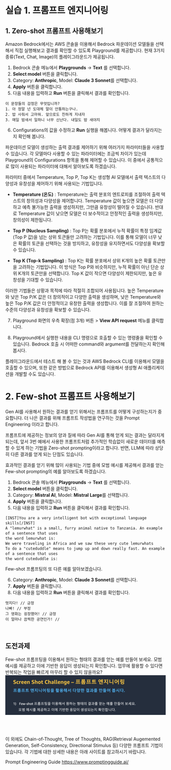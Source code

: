 # 실습 1. 프롬프트 엔지니어링

## 1. Zero-shot 프롬프트 사용해보기

Amazon Bedrock에서는 AWS 콘솔을 이용해서 Bedrock 파운데이션 모델들을 선택해서 직접 실행해보고 결과를 확인할 수 있도록 Playground를 제공합니다. 현재 3가지 종류(Text, Chat, Image)의 플레이그라운드가 제공됩니다.


1. Bedrock 콘솔 메뉴에서 **Playgrounds** → **Text** 를 선택합니다.
2. **Select model** 버튼을 클릭합니다.
3. Category: **Anthropic**, Model: **Claude 3 Sonnet**를 선택합니다.
4. **Apply** 버튼을 클릭합니다. 
5. 다음 내용을 입력하고 **Run** 버튼을 클릭해서 결과를 확인합니다. 

~~~
이 문장들의 감정은 무엇입니까? 
1. 아 정말 넌 도대체 말이 안통하는구나. 
2. 밥 사줘서 고마워. 앞으로도 친하게 지내자 
3. 매일 밤새서 일하니 너무 신난다. 내일도 밤 새야지
~~~


6. Configurations의 값을 수정하고 **Run** 실행을 해봅니다. 어떻게 결과가 달라지는지 확인해 봅니다.

파운데이션 모델이 생성하는 출력 결과를 제어하기 위해 여러가지 파라미터들을 사용할 수 있습니다. 각 모델마다 사용할 수 있는 파라미터에는 조금씩 차이가 있는데 Playground의 Configurations 항목을 통해 제어할 수 있습니다. 이 중에서 공통적으로 많이 사용되는 파라미터에 대해서 알아보도록 하겠습니다. 

파라미터 중에서 Temperature, Top P, Top K는 생성형 AI 모델에서 출력 텍스트의 다양성과 유창성을 제어하기 위해 사용되는 기법입니다.

* **Temperature (온도)** : Temperature는 출력 분포의 엔트로피를 조절하여 출력 텍스트의 창의성과 다양성을 제어합니다. Temperature 값이 높으면 모델은 더 다양하고 예측 불가능한 출력을 생성하지만, 그만큼 유창성이 떨어질 수 있습니다. 반대로 Temperature 값이 낮으면 모델은 더 보수적이고 안정적인 출력을 생성하지만, 창의성이 제한됩니다.

* **Top P (Nucleus Sampling)** : Top P는 확률 분포에서 누적 확률이 특정 임계값(Top P 값)을 넘는 상위 토큰들만 고려하는 기법입니다. 이를 통해 모델이 너무 낮은 확률의 토큰을 선택하는 것을 방지하고, 유창성을 유지하면서도 다양성을 확보할 수 있습니다.

* **Top K (Top-k Sampling)** : Top K는 확률 분포에서 상위 K개의 높은 확률 토큰만을 고려하는 기법입니다. 이 방식은 Top P와 비슷하지만, 누적 확률이 아닌 단순 상위 K개의 토큰만을 선택합니다. Top K 값이 작으면 다양성이 제한되지만, 높은 유창성을 기대할 수 있습니다.

이러한 기법들은 상황과 목적에 따라 적절히 조합되어 사용됩니다. 높은 Temperature와 낮은 Top P/K 값은 더 창의적이고 다양한 출력을 생성하며, 낮은 Temperature와 높은 Top P/K 값은 더 안정적이고 유창한 출력을 생성합니다. 이를 잘 조절하여 원하는 수준의 다양성과 유창성을 확보할 수 있습니다.


7. Playground 화면의 우측 확장(점 3개) 버튼 > **View API request** 메뉴를 클릭합니다.


8. Playground에서 실행한 내용을 CLI 명령으로 호출할 수 있는 명령줄을 확인할 수 있습니다. Bedrock 호출 시 어떠한 command와 argument를 전달하는지 확인해봅시다.


플레이그라운드에서 테스트 해 볼 수 있는 것과 AWS Bedrock CLI를 이용해서 모델을 호출할 수 있으며, 또한 같은 방법으로 Bedrock API를 이용해서 생성형 AI 애플리케이션을 개발할 수도 있습니다. 


# 2. Few-shot 프롬프트 사용해보기

Gen AI를 사용해서 원하는 결과를 얻기 위해서는 프롬프트를 어떻게 구성하는지가 중요합니다. 더 나은 결과를 위해 프롬프트 작성법을 연구하는 것을 Prompt Engineering 이라고 합니다. 

프롬프트에 제공하는 정보의 양과 질에 따라 Gen AI를 통해 얻게 되는 결과는 달라지게 되는데, 앞서 3번 예에서 사용한 프롬프트처럼 추가적인 학습없이 새로운 데이터를 예측할 수 있게 하는 기법을 Zero-shot prompting이라고 합니다. 반면, LLM에 따라 상당히 다른 결과를 얻게 되는 단점도 있습니다.

효과적인 결과를 얻기 위해 많이 사용되는 기법 중에 모범 예시를 제공해서 결과를 얻는 Few-shot prompting의 예를 알아보도록 하겠습니다. 


1. Bedrock 콘솔 메뉴에서 **Playgrounds** → **Text** 를 선택합니다.
2. **Select model** 버튼을 클릭합니다.
3. Category: **Mistral AI**, Model: **Mistral Large**를 선택합니다.
4. **Apply** 버튼을 클릭합니다. 
5. 다음 내용을 입력하고 **Run** 버튼을 클릭해서 결과를 확인합니다. 

~~~
[INST]You are a very intelligent bot with exceptional language skills[/INST]
A "lemurwhat" is a small, furry animal native to Tanzania. An example of a sentence that uses
the word lemurwhat is:
We were traveling in Africa and we saw these very cute lemurwhats
To do a "cuteduddle" means to jump up and down really fast. An example of a sentence that uses 
the word cuteduddle is:
~~~

Few-shot 프롬프팅의 또 다른 예를 알아보겠습니다.

6. Category: **Anthropic**, Model: **Claude 3 Sonnet**를 선택합니다.
7. **Apply** 버튼을 클릭합니다. 
8. 다음 내용을 입력하고 **Run** 버튼을 클릭해서 결과를 확인합니다. 

~~~
멋지다! // 긍정
나빠! // 부정
그 영화는 굉장했어! // 긍정
이 얼마나 끔찍한 공연인가! //
~~~

<br>

## 도전과제

Few-shot 프롬프팅을 이용해서 원하는 형태의 결과를 얻는 예를 만들어 보세요. 모범 예시를 제공하고 이에 기반한 응답이 생성되는지 확인합니다. 업무에 활용할 수 있다면 반복되는 작업을 빠르게 마무리 할 수 있지 않을까요?
<img src="images/prompt-challenge-1.png">

<br>
<br>


이 외에도 Chain-of-Thought, Tree of Thoughts, RAG(Retrieval Augemented Generation, Self-Consistency, Directional Stimulus 등) 다양한 프롬프트 기법이 있습니다. 각 기법에 대한 상세한 내용은 아래 사이트를 참고하시기 바랍니다.

Prompt Engineering Guide
https://www.promptingguide.ai/
